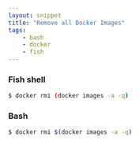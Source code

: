 ```yaml
---
layout: snippet
title: "Remove all Docker Images"
tags:
    - bash
    - docker
    - fish
---
```


### Fish shell

```bash
$ docker rmi (docker images -a -q)
```

### Bash

```bash
$ docker rmi $(docker images -a -q)
```
